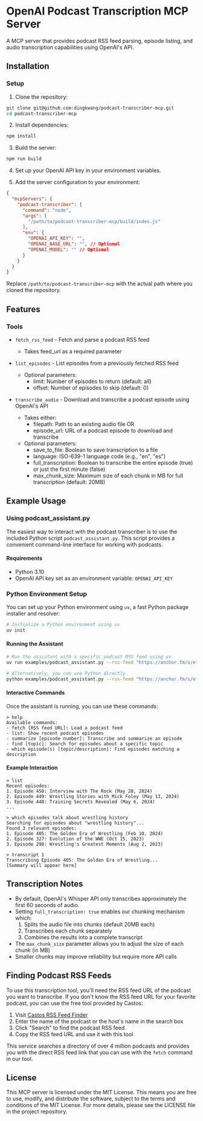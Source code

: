 # OpenAI Podcast Transcription MCP Server

A MCP server that provides podcast RSS feed parsing, episode listing, and audio transcription capabilities using OpenAI's API.

## Installation

### Setup

1. Clone the repository:
```bash
git clone git@github.com:dingkwang/podcast-transcriber-mcp.git
cd podcast-transcriber-mcp
```

2. Install dependencies:
```bash
npm install
```

3. Build the server:
```bash
npm run build
```

4. Set up your OpenAI API key in your environment variables.

5. Add the server configuration to your environment:

```json
{
  "mcpServers": {
    "podcast-transcriber": {
      "command": "node",
      "args": [
        "/path/to/podcast-transcriber-mcp/build/index.js"
      ],
      "env": {
        "OPENAI_API_KEY": "",
        "OPENAI_BASE_URL": "", // Optional
        "OPENAI_MODEL": "" // Optional
      }
    }
  }
}
```

Replace `/path/to/podcast-transcriber-mcp` with the actual path where you cloned the repository.

## Features

### Tools
- `fetch_rss_feed` - Fetch and parse a podcast RSS feed
  - Takes feed_url as a required parameter
  
- `list_episodes` - List episodes from a previously fetched RSS feed
  - Optional parameters:
    - limit: Number of episodes to return (default: all)
    - offset: Number of episodes to skip (default: 0)
    
- `transcribe_audio` - Download and transcribe a podcast episode using OpenAI's API
  - Takes either:
    - filepath: Path to an existing audio file OR
    - episode_url: URL of a podcast episode to download and transcribe
  - Optional parameters:
    - save_to_file: Boolean to save transcription to a file
    - language: ISO-639-1 language code (e.g., "en", "es")
    - full_transcription: Boolean to transcribe the entire episode (true) or just the first minute (false)
    - max_chunk_size: Maximum size of each chunk in MB for full transcription (default: 20MB)

## Example Usage

### Using podcast_assistant.py

The easiest way to interact with the podcast transcriber is to use the included Python script `podcast_assistant.py`. This script provides a convenient command-line interface for working with podcasts.

#### Requirements

- Python 3.10
- OpenAI API key set as an environment variable: `OPENAI_API_KEY`

### Python Environment Setup

You can set up your Python environment using `uv`, a fast Python package installer and resolver:

```bash
# Initialize a Python environment using uv
uv init
```

#### Running the Assistant

```bash
# Run the assistant with a specific podcast RSS feed using uv
uv run examples/podcast_assistant.py --rss-feed "https://anchor.fm/s/ef6e2aa4/podcast/rss"

# Alternatively, you can use Python directly
python examples/podcast_assistant.py --rss-feed "https://anchor.fm/s/ef6e2aa4/podcast/rss"
```

#### Interactive Commands

Once the assistant is running, you can use these commands:

```
> help
Available commands:
- fetch [RSS feed URL]: Load a podcast feed
- list: Show recent podcast episodes
- summarize [episode number]: Transcribe and summarize an episode
- find [topic]: Search for episodes about a specific topic
- which episode(s) [topic/description]: Find episodes matching a description
```

#### Example Interaction

```
> list
Recent episodes:
1. Episode 450: Interview with The Rock (May 20, 2024)
2. Episode 449: Wrestling Stories with Mick Foley (May 13, 2024)
3. Episode 448: Training Secrets Revealed (May 6, 2024)
...

> which episodes talk about wrestling history
Searching for episodes about "wrestling history"...
Found 3 relevant episodes:
1. Episode 405: The Golden Era of Wrestling (Feb 10, 2024)
2. Episode 327: Evolution of the WWE (Oct 15, 2023)
3. Episode 298: Wrestling's Greatest Moments (Aug 2, 2023)

> transcript 1
Transcribing Episode 405: The Golden Era of Wrestling...
[Summary will appear here]
```

## Transcription Notes

- By default, OpenAI's Whisper API only transcribes approximately the first 60 seconds of audio.
- Setting `full_transcription: true` enables our chunking mechanism which:
  1. Splits the audio file into chunks (default 20MB each)
  2. Transcribes each chunk separately
  3. Combines the results into a complete transcript
- The `max_chunk_size` parameter allows you to adjust the size of each chunk (in MB)
- Smaller chunks may improve reliability but require more API calls

## Finding Podcast RSS Feeds

To use this transcription tool, you'll need the RSS feed URL of the podcast you want to transcribe. If you don't know the RSS feed URL for your favorite podcast, you can use the free tool provided by Castos:

1. Visit [Castos RSS Feed Finder](https://castos.com/tools/find-podcast-rss-feed/)
2. Enter the name of the podcast or the host's name in the search box
3. Click "Search" to find the podcast RSS feed
4. Copy the RSS feed URL and use it with this tool

This service searches a directory of over 4 million podcasts and provides you with the direct RSS feed link that you can use with the `fetch` command in our tool.

## License

This MCP server is licensed under the MIT License. This means you are free to use, modify, and distribute the software, subject to the terms and conditions of the MIT License. For more details, please see the LICENSE file in the project repository.
